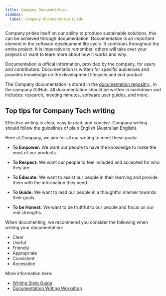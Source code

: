 ```yaml
---
title: Company Documentation
sidebar:
  label: Company Documenation Guide
---
```


Company prides itself on our ability to produce sustainable solutions, this can be achieved through
documentation. Documentation is an important element in the software development life cycle. It
continues throughout the entire project. It is imperative to remember, others will take over your
projects or want to learn more about how it works and why.

Documentation is offical information, provided by the company, for users and contributors.
Documentation is written for specific audiences and provides knowledge on the development lifecycle
and end product.

The Company documentation is stored in the
[documentation repositry](https://github.com/thoth-tech/documentation)., in the company GitHub. All
documentation should be written in markdown and includes: research, meeting minutes, software user
guides, and more.

## Top tips for Company Tech writing

Effective writing is clear, easy to read, and concise. Company writing should follow the guidelines
of plain English (Australian English).

Here at Company, we aim for all our writing to meet these goals:

- **To Empower:** We want our people to have the knowledge to make the most of our products.

- **To Respect:** We want our people to feel included and accepted for who they are.

- **To Educate:** We want to assist our people in their learning and provide them with the
  information they need.

- **To Guide:** We want to lead our people in a thoughtful manner towards their goals.

- **To be Honest:** We want to be truthful to our people and focus on our real strengths.

When documenting, we recommend you consider the following when writing your documentation:

- Clear
- Useful
- Friendly
- Appropriate
- Consistent
- Accessible

More information here:

- [Writing Style Guide](writing-style-guide.md)
- [Documentation Writing Workshop](docs/../../../learning/training/writing-documentation.md)
